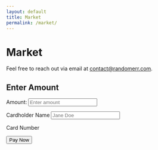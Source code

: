 ```yaml
---
layout: default
title: Market
permalink: /market/
---
```


# Market

Feel free to reach out via email at [contact@randomerr.com](mailto:contact@randomerr.com).

<!DOCTYPE html>
<html lang="en">
<head>
<meta charset="UTF-8" />
<meta name="viewport" content="width=device-width, initial-scale=1.0" />
<title>Stripe Checkout</title>
<script src="https://js.stripe.com/v3/"></script>
</head>
<body>
<h2>Enter Amount</h2>
<form id="payment-form">
<label for="amount">Amount:</label>
<input id="amount" type="number" placeholder="Enter amount" required />

<label for="cardholder-name">Cardholder Name</label>
<input id="cardholder-name" type="text" placeholder="Jane Doe" required />

<label for="card-element">Card Number</label>
<div id="card-element"></div>
<!-- Stripe injects card input here -->

<button type="submit">Pay Now</button>
</form>

<script>
var stripe = Stripe("your-publishable-key-here");
var elements = stripe.elements();
var card = elements.create("card");
card.mount("#card-element");

var form = document.getElementById("payment-form");
form.addEventListener("submit", function (event) {
event.preventDefault();

var amount = document.getElementById("amount").value; // Get the user-entered amount
if (!amount || amount <= 0) {
alert("Please enter a valid amount.");
return;
}

// Create a payment token
stripe.createToken(card).then(function (result) {
if (result.error) {
alert(result.error.message); // Display error message
} else {
alert("Token created successfully for $" + amount + ": " + result.token.id);
// You would send the token and amount to your server to complete the payment.
}
});
});
</script>
</body>
</html>

